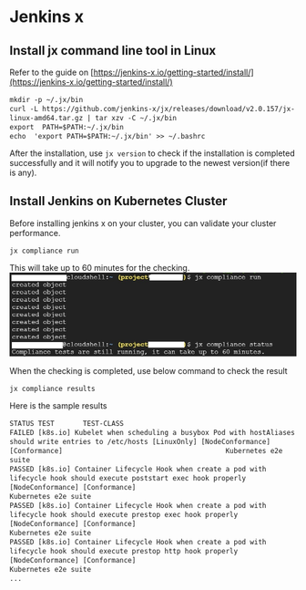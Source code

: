 # Jenkins x

## Install jx command line tool in Linux

Refer to the guide on [https://jenkins-x.io/getting-started/install/](https://jenkins-x.io/getting-started/install/) 

    mkdir -p ~/.jx/bin 
    curl -L https://github.com/jenkins-x/jx/releases/download/v2.0.157/jx-linux-amd64.tar.gz | tar xzv -C ~/.jx/bin 
    export  PATH=$PATH:~/.jx/bin 
    echo  'export PATH=$PATH:~/.jx/bin' >> ~/.bashrc
After the installation, use `jx version` to check if the installation is completed successfully and it will notify you to upgrade to the newest version(if there is any).

## Install Jenkins on Kubernetes Cluster
Before installing jenkins x on your cluster, you can validate your cluster performance.

    jx compliance run
This will take up to 60 minutes for the checking. 
![jx compliance run & status](https://github.com/wyang2008/GCP_Journey/blob/master/jx_compliance.jpg) 

When the checking is completed, use below command to check the result

    jx compliance results
Here is the sample results

    STATUS TEST       TEST-CLASS
    FAILED [k8s.io] Kubelet when scheduling a busybox Pod with hostAliases should write entries to /etc/hosts [LinuxOnly] [NodeConformance] [Conformance]                                        Kubernetes e2e suite
    PASSED [k8s.io] Container Lifecycle Hook when create a pod with lifecycle hook should execute poststart exec hook properly [NodeConformance] [Conformance]                                   Kubernetes e2e suite
    PASSED [k8s.io] Container Lifecycle Hook when create a pod with lifecycle hook should execute prestop exec hook properly [NodeConformance] [Conformance]                                     Kubernetes e2e suite
    PASSED [k8s.io] Container Lifecycle Hook when create a pod with lifecycle hook should execute prestop http hook properly [NodeConformance] [Conformance]                                     Kubernetes e2e suite        
    ...

                                                                                                                                                                   


<!--stackedit_data:
eyJoaXN0b3J5IjpbMTcxNjYwOTM1MiwtMTAwNDg4NTA1MSwtMT
g0NTExOTAwN119
-->